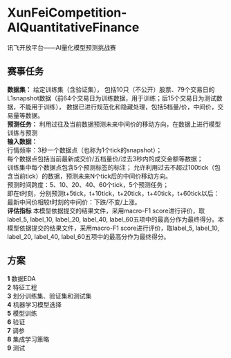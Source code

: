 # XunFeiCompetition-AIQuantitativeFinance
讯飞开放平台——AI量化模型预测挑战赛

## 赛事任务
**数据集：** 给定训练集（含验证集）， 包括10只（不公开）股票、79个交易日的L1snapshot数据（前64个交易日为训练数据，用于训练；后15个交易日为测试数据，不能用于训练）， 数据已进行规范化和隐藏处理，包括5档量/价，中间价，交易量等数据。  
__预测任务：__ 利用过往及当前数据预测未来中间价的移动方向，在数据上进行模型训练与预测  
__输入数据：__  
行情频率：3秒一个数据点（也称为1个tick的snapshot）；  
每个数据点包括当前最新成交价/五档量价/过去3秒内的成交金额等数据；  
训练集中每个数据点包含5个预测标签的标注； 允许利用过去不超过100tick（包含当前tick）的数据，预测未来N个tick后的中间价移动方向。  
预测时间跨度：5、10、20、40、60个tick，5个预测任务；  
即在t时刻，分别预测t+5tick，t+10tick，t+20tick，t+40tick，t+60tick以后： 最新中间价相较t时刻的中间价：下跌/不变/上涨。  
__评估指标__ 本模型依据提交的结果文件，采用macro-F1 score进行评价，取label_5, label_10, label_20, label_40, label_60五项中的最高分作为最终得分。本模型依据提交的结果文件，采用macro-F1 score进行评价，取label_5, label_10, label_20, label_40, label_60五项中的最高分作为最终得分。

## 方案
__1__ 数据EDA  
__2__ 特征工程  
__3__ 划分训练集、验证集和测试集  
__4__ 机器学习模型选择  
__5__ 模型训练  
__6__ 验证  
__7__ 调参  
__8__ 集成学习策略  
__9__ 测试  

